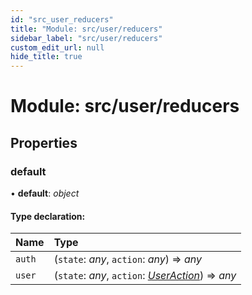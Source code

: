 ```yaml
---
id: "src_user_reducers"
title: "Module: src/user/reducers"
sidebar_label: "src/user/reducers"
custom_edit_url: null
hide_title: true
---
```


# Module: src/user/reducers

## Properties

### default

• **default**: *object*

#### Type declaration:

| Name | Type |
| :------ | :------ |
| `auth` | (`state`: *any*, `action`: *any*) => *any* |
| `user` | (`state`: *any*, `action`: [*UserAction*](src_user_reducers_user_actions.md#useraction)) => *any* |
